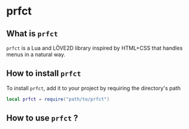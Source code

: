 # prfct

## What is `prfct`
`prfct` is a Lua and LÖVE2D library inspired by HTML+CSS that handles menus in a natural way.

## How to install `prfct`
To install `prfct`, add it to your project by requiring the directory's path
```lua
local prfct = require("path/to/prfct")
```

## How to use `prfct` ?
